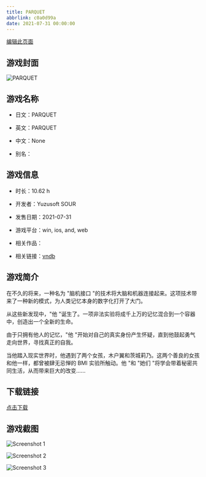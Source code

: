 ```yaml
---
title: PARQUET
abbrlink: c0a0d99a
date: 2021-07-31 00:00:00
---
```

[编辑此页面](https://github.com/ACG-3/ADV3-source/blob/main/source/_posts/PARQUET.md)

## 游戏封面

![PARQUET](https://pan.timero.xyz/d/onedrive/img_lib_001/PARQUET_cover.avif)


## 游戏名称

- 日文：PARQUET
- 英文：PARQUET
- 中文：None

- 别名：


## 游戏信息

- 时长：10.62 h
- 开发者：Yuzusoft SOUR
- 发售日期：2021-07-31
- 游戏平台：win, ios, and, web
- 相关作品：

- 相关链接：[vndb](https://vndb.org/v31807)


## 游戏简介

在不久的将来，一种名为 "脑机接口 "的技术将大脑和机器连接起来。这项技术带来了一种新的模式，为人类记忆本身的数字化打开了大门。

从这些新发现中，"他 "诞生了。一项非法实验将成千上万的记忆混合到一个容器中，创造出一个全新的生命。

由于只拥有他人的记忆，"他 "开始对自己的真实身份产生怀疑，直到他鼓起勇气走向世界，寻找真正的自我。

当他踏入现实世界时，他遇到了两个女孩，木户翼和茨城莉乃。这两个善良的女孩和他一样，都曾被肆无忌惮的 BMI 实验所触动。他 "和 "她们 "将学会带着秘密共同生活，从而带来巨大的改变......




## 下载链接

[点击下载](https://pan.timero.xyz/onedrive/adv_lib_001/PARQUET)


## 游戏截图


![Screenshot 1](https://pan.timero.xyz/d/onedrive/img_lib_001/PARQUET_Screenshot_1.avif)

![Screenshot 2](https://pan.timero.xyz/d/onedrive/img_lib_001/PARQUET_Screenshot_2.avif)

![Screenshot 3](https://pan.timero.xyz/d/onedrive/img_lib_001/PARQUET_Screenshot_3.avif)


